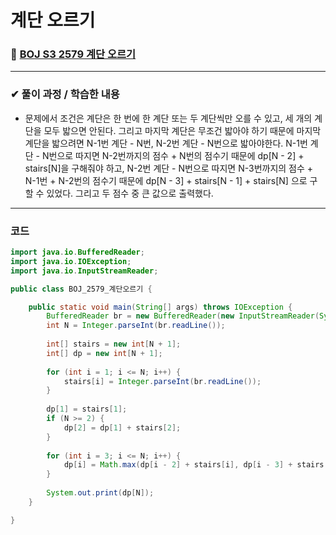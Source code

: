 # **계단 오르기**
### 📌 [BOJ S3 2579 계단 오르기](https://www.acmicpc.net/problem/2579)
-------------
### **✔ 풀이 과정 / 학습한 내용**
- 문제에서 조건은 계단은 한 번에 한 계단 또는 두 계단씩만 오를 수 있고, 세 개의 계단을 모두 밟으면 안된다.
그리고 마지막 계단은 무조건 밟아야 하기 때문에 마지막 계단을 밟으려면
N-1번 계단 - N번, N-2번 계단 - N번으로 밟아야한다.
N-1번 계단 - N번으로 따지면 N-2번까지의 점수 + N번의 점수기 때문에 dp[N - 2] + stairs[N]을 구해줘야 하고,
N-2번 계단 - N번으로 따지면 N-3번까지의 점수 + N-1번 + N-2번의 점수기 때문에 dp[N - 3] + stairs[N - 1] + stairs[N] 으로 구할 수 있었다.
그리고 두 점수 중 큰 값으로 출력했다.
-------------
### **코드**
```java
import java.io.BufferedReader;
import java.io.IOException;
import java.io.InputStreamReader;

public class BOJ_2579_계단오르기 {

	public static void main(String[] args) throws IOException {
		BufferedReader br = new BufferedReader(new InputStreamReader(System.in));
		int N = Integer.parseInt(br.readLine());
		
		int[] stairs = new int[N + 1];
		int[] dp = new int[N + 1];
		
		for (int i = 1; i <= N; i++) {
			stairs[i] = Integer.parseInt(br.readLine());
		}
		
		dp[1] = stairs[1];
		if (N >= 2) {
			dp[2] = dp[1] + stairs[2];
		}
		
		for (int i = 3; i <= N; i++) {
			dp[i] = Math.max(dp[i - 2] + stairs[i], dp[i - 3] + stairs[i - 1] + stairs[i]);
		}
		
		System.out.print(dp[N]);
	}

}
```